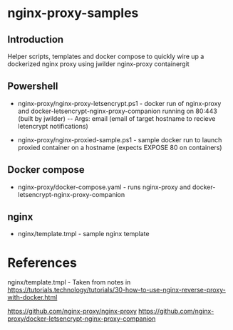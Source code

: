 # nginx-proxy-samples

## Introduction

Helper scripts, templates and docker compose to quickly wire up a dockerized nginx proxy using jwilder nginx-proxy containergit

## Powershell

- nginx-proxy/nginx-proxy-letsencrypt.ps1 - docker run of nginx-proxy and docker-letsencrypt-nginx-proxy-companion running on 80:443 (built by jwilder)
  -- Args: email (email of target hostname to recieve letencrypt notifications)

- nginx-proxy/nginx-proxied-sample.ps1 - sample docker run to launch proxied container on a hostname (expects EXPOSE 80 on containers)

## Docker compose

- nginx-proxy/docker-compose.yaml - runs nginx-proxy and docker-letsencrypt-nginx-proxy-companion

## nginx

- nginx/template.tmpl - sample nginx template

# References

nginx/template.tmpl -
Taken from notes in https://tutorials.technology/tutorials/30-how-to-use-nginx-reverse-proxy-with-docker.html

https://github.com/nginx-proxy/nginx-proxy
https://github.com/nginx-proxy/docker-letsencrypt-nginx-proxy-companion
